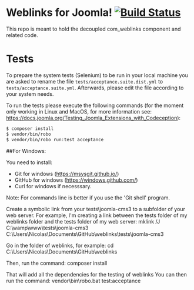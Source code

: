 # Weblinks for Joomla! [![Build Status](https://travis-ci.org/joomla-extensions/weblinks.svg?branch=master)](https://travis-ci.org/joomla-extensions/weblinks)

This repo is meant to hold the decoupled com_weblinks component and related code.

# Tests
To prepare the system tests (Selenium) to be run in your local machine you are asked to rename the file `tests/acceptance.suite.dist.yml` to `tests/acceptance.suite.yml`. Afterwards, please edit the file according to your system needs.

To run the tests please execute the following commands (for the moment only working in Linux and MacOS, for more information see: https://docs.joomla.org/Testing_Joomla_Extensions_with_Codeception):

```bash
$ composer install
$ vendor/bin/robo
$ vendor/bin/robo run:test acceptance
```


##For Windows:

You need to install:
- Git for windows (https://msysgit.github.io/)
- GitHub for windows (https://windows.github.com/)
- Curl for windows if necesssary.

Note: For commands line is better if you use the 'Git shell' program.

Create a symbolic link from your tests\joomla-cms3 to a subfolder of your web server. For example, I'm creating a link between the tests folder of my weblinks folder and the tests folder of my web server:
mklink /J C:\wamp\www\tests\joomla-cms3 C:\Users\Nicolas\Documents\GitHub\weblinks\tests\joomla-cms3

Go in the folder of weblinks, for example:
cd C:\Users\Nicolas\Documents\GitHub\weblinks

Then, run the command:
composer install

That will add all the dependencies for the testing of weblinks
You can then run the command:
vendor\bin\robo.bat test:acceptance
